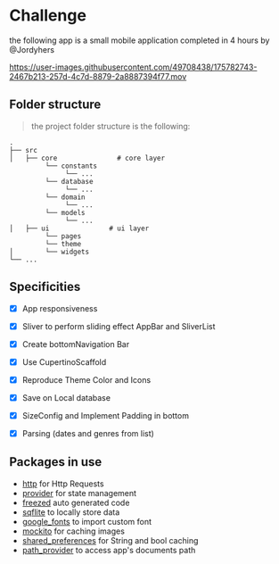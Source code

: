 # Challenge

the following app is a small mobile application completed in 4 hours by @Jordyhers


https://user-images.githubusercontent.com/49708438/175782743-2467b213-257d-4c7d-8879-2a8887394f77.mov



## Folder structure

> the project folder structure is the following:

    .
    ├── src                    
    │   ├── core               # core layer
             └── constants
                  └── ...
             └── database
                  └── ...
             └── domain
                  └── ...
             └── models
                  └── ...
    │   ├── ui               # ui layer
             └── pages
             └── theme
    │        └── widgets
    └── ...

## Specificities

- [x] App responsiveness

- [x] Sliver to perform sliding effect AppBar and SliverList

- [x] Create bottomNavigation Bar 

- [x] Use CupertinoScaffold 

- [x] Reproduce Theme Color and Icons

- [x] Save on Local database 

- [x] SizeConfig and Implement Padding in bottom

- [x] Parsing (dates and genres from list)

## Packages in use

- [http](https://pub.dev/packages/http) for Http Requests
- [provider](https://pub.dev/packages/provider) for state management
- [freezed](https://pub.dev/packages/freezed) auto generated code
- [sqflite](https://pub.dev/packages/sqflite) to locally store data
- [google_fonts](https://pub.dev/packages/google_font) to import custom font
- [mockito](https://pub.dev/packages/mockito) for caching images
- [shared_preferences](https://pub.dev/packages/shared_preferences) for String and bool caching
- [path_provider](https://pub.dev/packages/path_provider) to access app's documents path



